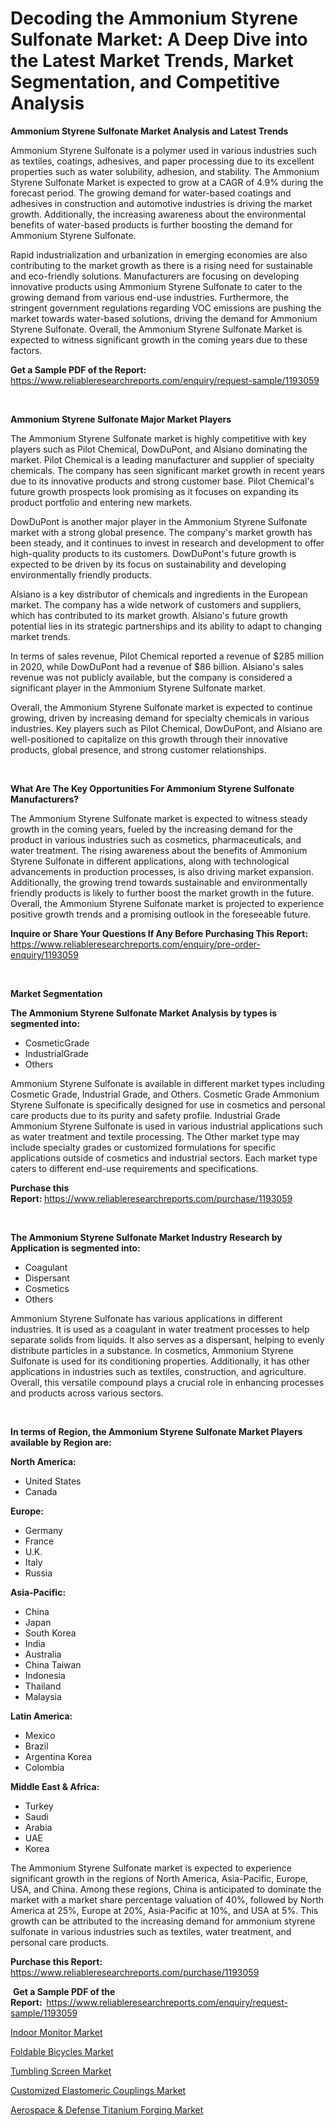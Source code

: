<p><h1>Decoding the Ammonium Styrene Sulfonate Market: A Deep Dive into the Latest Market Trends, Market Segmentation, and Competitive Analysis</h1></p><p><strong>Ammonium Styrene Sulfonate Market Analysis and Latest Trends</strong></p>
<p><p>Ammonium Styrene Sulfonate is a polymer used in various industries such as textiles, coatings, adhesives, and paper processing due to its excellent properties such as water solubility, adhesion, and stability. The Ammonium Styrene Sulfonate Market is expected to grow at a CAGR of 4.9% during the forecast period. The growing demand for water-based coatings and adhesives in construction and automotive industries is driving the market growth. Additionally, the increasing awareness about the environmental benefits of water-based products is further boosting the demand for Ammonium Styrene Sulfonate.</p><p>Rapid industrialization and urbanization in emerging economies are also contributing to the market growth as there is a rising need for sustainable and eco-friendly solutions. Manufacturers are focusing on developing innovative products using Ammonium Styrene Sulfonate to cater to the growing demand from various end-use industries. Furthermore, the stringent government regulations regarding VOC emissions are pushing the market towards water-based solutions, driving the demand for Ammonium Styrene Sulfonate. Overall, the Ammonium Styrene Sulfonate Market is expected to witness significant growth in the coming years due to these factors.</p></p>
<p><strong>Get a Sample PDF of the Report:&nbsp;</strong> <a href="https://www.reliableresearchreports.com/enquiry/request-sample/1193059">https://www.reliableresearchreports.com/enquiry/request-sample/1193059</a></p>
<p>&nbsp;</p>
<p><strong>Ammonium Styrene Sulfonate Major Market Players</strong></p>
<p><p>The Ammonium Styrene Sulfonate market is highly competitive with key players such as Pilot Chemical, DowDuPont, and Alsiano dominating the market. Pilot Chemical is a leading manufacturer and supplier of specialty chemicals. The company has seen significant market growth in recent years due to its innovative products and strong customer base. Pilot Chemical's future growth prospects look promising as it focuses on expanding its product portfolio and entering new markets.</p><p>DowDuPont is another major player in the Ammonium Styrene Sulfonate market with a strong global presence. The company's market growth has been steady, and it continues to invest in research and development to offer high-quality products to its customers. DowDuPont's future growth is expected to be driven by its focus on sustainability and developing environmentally friendly products.</p><p>Alsiano is a key distributor of chemicals and ingredients in the European market. The company has a wide network of customers and suppliers, which has contributed to its market growth. Alsiano's future growth potential lies in its strategic partnerships and its ability to adapt to changing market trends.</p><p>In terms of sales revenue, Pilot Chemical reported a revenue of $285 million in 2020, while DowDuPont had a revenue of $86 billion. Alsiano's sales revenue was not publicly available, but the company is considered a significant player in the Ammonium Styrene Sulfonate market.</p><p>Overall, the Ammonium Styrene Sulfonate market is expected to continue growing, driven by increasing demand for specialty chemicals in various industries. Key players such as Pilot Chemical, DowDuPont, and Alsiano are well-positioned to capitalize on this growth through their innovative products, global presence, and strong customer relationships.</p></p>
<p>&nbsp;</p>
<p><strong>What Are The Key Opportunities For Ammonium Styrene Sulfonate Manufacturers?</strong></p>
<p><p>The Ammonium Styrene Sulfonate market is expected to witness steady growth in the coming years, fueled by the increasing demand for the product in various industries such as cosmetics, pharmaceuticals, and water treatment. The rising awareness about the benefits of Ammonium Styrene Sulfonate in different applications, along with technological advancements in production processes, is also driving market expansion. Additionally, the growing trend towards sustainable and environmentally friendly products is likely to further boost the market growth in the future. Overall, the Ammonium Styrene Sulfonate market is projected to experience positive growth trends and a promising outlook in the foreseeable future.</p></p>
<p><strong>Inquire or Share Your Questions If Any Before Purchasing This Report:</strong> <a href="https://www.reliableresearchreports.com/enquiry/pre-order-enquiry/1193059">https://www.reliableresearchreports.com/enquiry/pre-order-enquiry/1193059</a></p>
<p>&nbsp;</p>
<p><strong>Market Segmentation</strong></p>
<p><strong>The Ammonium Styrene Sulfonate Market Analysis by types is segmented into:</strong></p>
<p><ul><li>CosmeticGrade</li><li>IndustrialGrade</li><li>Others</li></ul></p>
<p><p>Ammonium Styrene Sulfonate is available in different market types including Cosmetic Grade, Industrial Grade, and Others. Cosmetic Grade Ammonium Styrene Sulfonate is specifically designed for use in cosmetics and personal care products due to its purity and safety profile. Industrial Grade Ammonium Styrene Sulfonate is used in various industrial applications such as water treatment and textile processing. The Other market type may include specialty grades or customized formulations for specific applications outside of cosmetics and industrial sectors. Each market type caters to different end-use requirements and specifications.</p></p>
<p><strong>Purchase this Report:&nbsp;</strong><a href="https://www.reliableresearchreports.com/purchase/1193059">https://www.reliableresearchreports.com/purchase/1193059</a></p>
<p>&nbsp;</p>
<p><strong>The Ammonium Styrene Sulfonate Market Industry Research by Application is segmented into:</strong></p>
<p><ul><li>Coagulant</li><li>Dispersant</li><li>Cosmetics</li><li>Others</li></ul></p>
<p><p>Ammonium Styrene Sulfonate has various applications in different industries. It is used as a coagulant in water treatment processes to help separate solids from liquids. It also serves as a dispersant, helping to evenly distribute particles in a substance. In cosmetics, Ammonium Styrene Sulfonate is used for its conditioning properties. Additionally, it has other applications in industries such as textiles, construction, and agriculture. Overall, this versatile compound plays a crucial role in enhancing processes and products across various sectors.</p></p>
<p>&nbsp;</p>
<p><strong>In terms of Region, the Ammonium Styrene Sulfonate Market Players available by Region are:</strong></p>
<p>
    <p> <strong> North America: </strong>
        <ul>
            <li>United States</li>
            <li>Canada</li>
        </ul>
        </p> 
    <p> <strong> Europe: </strong>
        <ul>
            <li>Germany</li>
            <li>France</li>
            <li>U.K.</li>
            <li>Italy</li>
            <li>Russia</li>
        </ul>
        </p> 
    <p> <strong> Asia-Pacific: </strong>
        <ul>
            <li>China</li>
            <li>Japan</li>
            <li>South Korea</li>
            <li>India</li>
            <li>Australia</li>
            <li>China Taiwan</li>
            <li>Indonesia</li>
            <li>Thailand</li>
            <li>Malaysia</li>
        </ul>
        </p> 
    <p> <strong> Latin America: </strong>
        <ul>
            <li>Mexico</li>
            <li>Brazil</li>
            <li>Argentina Korea</li>
            <li>Colombia</li>
        </ul>
        </p> 
    <p> <strong> Middle East & Africa: </strong>
        <ul>
            <li>Turkey</li>
            <li>Saudi</li>
            <li>Arabia</li>
            <li>UAE</li>
            <li>Korea</li>
        </ul>
    </p>
    </p>
<p><p>The Ammonium Styrene Sulfonate market is expected to experience significant growth in the regions of North America, Asia-Pacific, Europe, USA, and China. Among these regions, China is anticipated to dominate the market with a market share percentage valuation of 40%, followed by North America at 25%, Europe at 20%, Asia-Pacific at 10%, and USA at 5%. This growth can be attributed to the increasing demand for ammonium styrene sulfonate in various industries such as textiles, water treatment, and personal care products.</p></p>
<p><strong>Purchase this Report: </strong><a href="https://www.reliableresearchreports.com/purchase/1193059">https://www.reliableresearchreports.com/purchase/1193059</a></p>
<p>&nbsp;<strong>Get a Sample PDF of the Report:&nbsp;&nbsp;</strong><a href="https://www.reliableresearchreports.com/enquiry/request-sample/1193059">https://www.reliableresearchreports.com/enquiry/request-sample/1193059</a></p>
<p><strong></strong></p>
<p><p><a href="https://issuu.com/reportprime-2/docs/indoor-monitor-market-size-2030.pptx">Indoor Monitor Market</a></p><p><a href="https://issuu.com/reportprime-2/docs/foldable-bicycles-market-size-2030.pptx">Foldable Bicycles Market</a></p><p><a href="https://medium.com/@aliyastokes45656/tumbling-screen-market-exploring-market-share-market-trends-and-future-growth-21572849ae74">Tumbling Screen Market</a></p><p><a href="https://medium.com/@aliyastokes45656/customized-elastomeric-couplings-market-share-evolution-and-market-growth-trends-2024-2031-ffeff4981fe2">Customized Elastomeric Couplings Market</a></p><p><a href="https://github.com/yoshih12/Market-Research-Report-List-1/blob/main/aerospace-defense-titanium-forging-market.md">Aerospace & Defense Titanium Forging Market</a></p></p>